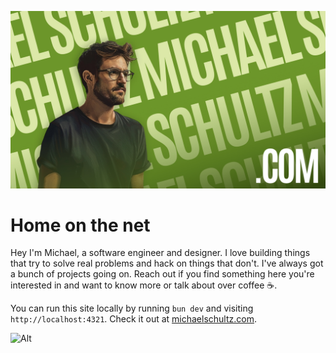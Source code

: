 ![michael-schultz-social](/public/michael-schultz-social.jpg)

# Home on the net
Hey I'm Michael, a software engineer and designer. I love building things that try to solve real problems and hack on things that don't. I've always got a bunch of projects going on. Reach out if you find something here you're interested in and want to know more or talk about over coffee ☕.

You can run this site locally by running `bun dev` and visiting `http://localhost:4321`. Check it out at [michaelschultz.com](https://michaelschultz.com).

![Alt](https://repobeats.axiom.co/api/embed/4d2560fc21344db7bfe7207c5773071f884f95e1.svg "Repobeats analytics image")
